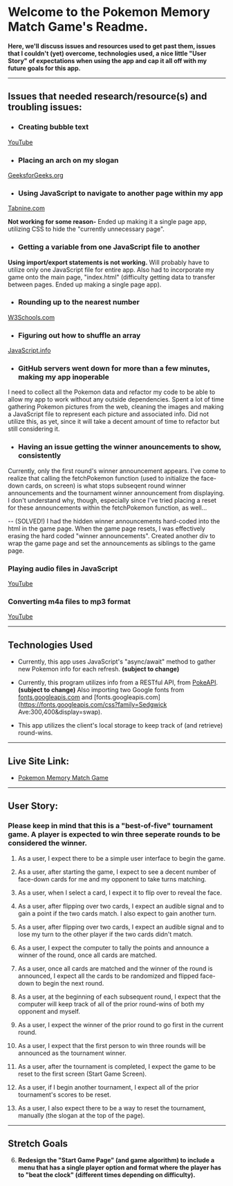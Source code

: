 # Welcome to the Pokemon Memory Match Game's Readme.
**Here, we'll discuss issues and resources used to get past them, issues that I couldn't (yet) overcome, technologies used, a nice little "User Story" of expectations when using the app and cap it all off with my future goals for this app.**

---

## Issues that needed research/resource(s) and troubling issues:

- ### Creating bubble text
[YouTube](https://www.youtube.com/watch?v=vJtN7vGvmS4)

- ### Placing an arch on my slogan
[GeeksforGeeks.org](https://www.geeksforgeeks.org/how-to-create-a-curve-text-using-css3-canvas/)

- ### Using JavaScript to navigate to another page within my app
[Tabnine.com](https://www.tabnine.com/academy/javascript/how-to-redirect-url-javascript/)

**Not working for some reason-**
Ended up making it a single page app, utilizing CSS to hide the "currently unnecessary page".

- ### Getting a variable from one JavaScript file to another
**Using import/export statements is not working.** Will probably have to utilize only one JavaScript file for entire app. Also had to incorporate my game onto the main page, "index.html" (difficulty getting data to transfer between pages. Ended up making a single page app).

- ### Rounding up to the nearest number
[W3Schools.com](https://www.w3schools.com/jsref/jsref_ceil.asp)

- ### Figuring out how to shuffle an array
[JavaScript.info](https://javascript.info/task/shuffle#:~:text=Write%20the%20function%20shuffle)

- ### GitHub servers went down for more than a few minutes, making my app inoperable
I need to collect all the Pokemon data and refactor my code to be able to allow my app to work without any outside dependencies.
Spent a lot of time gathering Pokemon pictures from the web, cleaning the images and making a JavaScript file to represent each picture and associated info. Did not utilize this, as yet, since it will take a decent amount of time to refactor but still considering it.

- ### Having an issue getting the winner anouncements to show, consistently
Currently, only the first round's winner announcement appears. I've come to realize that calling the fetchPokemon function (used to initialize the face-down cards, on screen) is what stops subseqent round winner announcements and the tournament winner announcement from displaying. I don't understand why, though, especially since I've tried placing a reset for these announcements within the fetchPokemon function, as well...

-- (SOLVED!) I had the hidden winner announcements hard-coded into the html in the game page. When the game page resets, I was effectively erasing the hard coded "winner announcements". Created another div to wrap the game page and set the announcements as siblings to the game page.

### Playing audio files in JavaScript
[YouTube](https://www.youtube.com/watch?v=p4OHVJxd2FI)

### Converting m4a files to mp3 format
[YouTube](https://www.youtube.com/watch?v=bXVrr2XPRCQ&t=70s)

---

## Technologies Used

- Currently, this app uses JavaScript's "async/await" method to gather new Pokemon info for each refresh. **(subject to change)**

- Currently, this program utilizes info from a RESTful API, from [PokeAPI](https://pokeapi.co). **(subject to change)**
Also importing two Google fonts from [fonts.googleapis.com](https://fonts.googleapis.com/css?family=Oregano:300,400&display=swap) and [fonts.googleapis.com](https://fonts.googleapis.com/css?family=Sedgwick Ave:300,400&display=swap).

- This app utilizes the client's local storage to keep track of (and retrieve) round-wins.

---

## Live Site Link:
- [Pokemon Memory Match Game](https://osharpe001.github.io)

---

## User Story:
### **Please keep in mind that this is a "best-of-five" tournament game. A player is expected to win three seperate rounds to be considered the winner.**

1. As a user, I expect there to be a simple user interface to begin the game.

2. As a user, after starting the game, I expect to see a decent number of face-down cards for me and my opponent to take turns matching.

3. As a user, when I select a card, I expect it to flip over to reveal the face.

4. As a user, after flipping over two cards, I expect an audible signal and to gain a point if the two cards match. I also expect to gain another turn.

5. As a user, after flipping over two cards, I expect an audible signal and to lose my turn to the other player if the two cards didn't match.

6. As a user, I expect the computer to tally the points and announce a winner of the round, once all cards are matched.

7. As a user, once all cards are matched and the winner of the round is announced, I expect all the cards to be randomized and flipped face-down to begin the next round.

8. As a user, at the beginning of each subsequent round, I expect that the computer will keep track of all of the prior round-wins of both my opponent and myself.

9. As a user, I expect the winner of the prior round to go first in the current round.

10. As a user, I expect that the first person to win three rounds will be announced as the tournament winner.

11. As a user, after the tournament is completed, I expect the game to be reset to the first screen (Start Game Screen).

12. As a user, if I begin another tournament, I expect all of the prior tournament's scores to be reset.

13. As a user, I also expect there to be a way to reset the tournament, manually (the slogan at the top of the page).

---

## Stretch Goals

6. **Redesign the "Start Game Page" (and game algorithm) to include a menu that has a single player option and format where the player has to "beat the clock" (different times depending on difficulty).**


